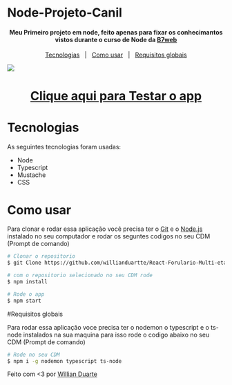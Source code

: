 # Node-Projeto-Canil

<h4 align='center'>Meu Primeiro projeto em node, feito apenas para fixar os conhecimantos vistos durante o curso de Node da <a href="https://b7web.com.br/fullstack/?ref=I24108426I&gclid=CjwKCAjw7cGUBhA9EiwArBAvog9V2u1XVk1CgL7W_bHZl67ys9p6bTy_bw-kusqWhM6TWdrs7HrMuBoCVkkQAvD_BwE" target="_blank" >B7web</a></h4>

<p align='center'>
    <a href="#tecnologias">Tecnologias</a>&nbsp;&nbsp;&nbsp;|&nbsp;&nbsp;
    <a href="#como-usar">Como usar</a>&nbsp;&nbsp;&nbsp;|&nbsp;&nbsp;
    <a href="#requisitos-globais">Requisitos globais</a>
</p>

<img src="./formulário multi etapas.png">

<h1 align='center'>
    <a href="https://obscure-ocean-69029.herokuapp.com/">Clique aqui para Testar o app</a>
</h1>

# Tecnologias

As seguintes tecnologias foram usadas:

- Node
- Typescript
- Mustache
- CSS

# Como usar

Para clonar e rodar essa aplicação você precisa ter o [Git](https://git-scm.com/) e o [Node.js](https://nodejs.org/en/) instalado no seu computador e rodar os seguntes codigos no seu CDM (Prompt de comando)

```bash
# Clonar o repositorio
$ git Clone https://github.com/willianduartte/React-Forulario-Multi-etapas

# com o repositorio selecionado no seu CDM rode
$ npm install

# Rode o app
$ npm start
```

#Requisitos globais

Para rodar essa aplicação voce precisa ter o nodemon o typescript e o ts-node instalados na sua maquina para isso rode o codigo abaixo no seu CDM (Prompt de comando)

```bash
# Rode no seu CDM 
$ npm i -g nodemon typescript ts-node
```

Feito com <3 por [Willian Duarte](https://www.linkedin.com/in/willian-duarte-de-souza-4321a6230/)
